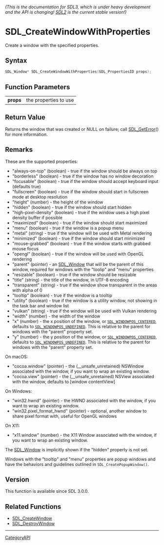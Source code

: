 ###### (This is the documentation for SDL3, which is under heavy development and the API is changing! [SDL2](https://wiki.libsdl.org/SDL2/) is the current stable version!)
# SDL_CreateWindowWithProperties

Create a window with the specified properties.

## Syntax

```c
SDL_Window* SDL_CreateWindowWithProperties(SDL_PropertiesID props);

```

## Function Parameters

|               |                       |
| ------------- | --------------------- |
| **props**     | the properties to use |

## Return Value

Returns the window that was created or NULL on failure; call
[SDL_GetError](SDL_GetError.md)() for more information.

## Remarks

These are the supported properties:

- "always-on-top" (boolean) - true if the window should be always on top
- "borderless" (boolean) - true if the window has no window decoration
- "focusable" (boolean) - true if the window should accept keyboard input
  (defaults true)
- "fullscreen" (boolean) - true if the window should start in fullscreen
  mode at desktop resolution
- "height" (number) - the height of the window
- "hidden" (boolean) - true if the window should start hidden
- "high-pixel-density" (boolean) - true if the window uses a high pixel
  density buffer if possible
- "maximized" (boolean) - true if the window should start maximized
- "menu" (boolean) - true if the window is a popup menu
- "metal" (string) - true if the window will be used with Metal rendering
- "minimized" (boolean) - true if the window should start minimized
- "mouse-grabbed" (boolean) - true if the window starts with grabbed mouse
  focus
- "opengl" (boolean) - true if the window will be used with OpenGL
  rendering
- "parent" (pointer) - an [SDL_Window](SDL_Window.md) that will be the parent
  of this window, required for windows with the "toolip" and "menu"
  properties
- "resizable" (boolean) - true if the window should be resizable
- "title" (string) - the title of the window, in UTF-8 encoding
- "transparent" (string) - true if the window show transparent in the areas
  with alpha of 0
- "tooltip" (boolean) - true if the window is a tooltip
- "utility" (boolean) - true if the window is a utility window, not showing
  in the task bar and window list
- "vulkan" (string) - true if the window will be used with Vulkan rendering
- "width" (number) - the width of the window
- "x" (number) - the x position of the window, or
  [`SDL_WINDOWPOS_CENTERED`](SDL_WINDOWPOS_CENTERED), defaults to
  [`SDL_WINDOWPOS_UNDEFINED`](SDL_WINDOWPOS_UNDEFINED). This is relative to
  the parent for windows with the "parent" property set.
- "y" (number) - the y position of the window, or
  [`SDL_WINDOWPOS_CENTERED`](SDL_WINDOWPOS_CENTERED), defaults to
  [`SDL_WINDOWPOS_UNDEFINED`](SDL_WINDOWPOS_UNDEFINED). This is relative to
  the parent for windows with the "parent" property set.

On macOS:

- "cocoa.window" (pointer) - the (__unsafe_unretained) NSWindow associated
  with the window, if you want to wrap an existing window.
- "cocoa.view" (pointer) - the (__unsafe_unretained) NSView associated with
  the window, defaults to [window contentView]

On Windows:

- "win32.hwnd" (pointer) - the HWND associated with the window, if you want
  to wrap an existing window.
- "win32.pixel_format_hwnd" (pointer) - optional, another window to share
  pixel format with, useful for OpenGL windows

On X11:

- "x11.window" (number) - the X11 Window associated with the window, if you
  want to wrap an existing window.

The [SDL_Window](SDL_Window.md) is implicitly shown if the "hidden" property
is not set.

Windows with the "tooltip" and "menu" properties are popup windows and have
the behaviors and guidelines outlined in `SDL_CreatePopupWindow()`.

## Version

This function is available since SDL 3.0.0.

## Related Functions

* [SDL_CreateWindow](SDL_CreateWindow.md)
* [SDL_DestroyWindow](SDL_DestroyWindow.md)

----
[CategoryAPI](CategoryAPI.md)
